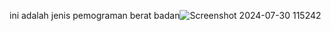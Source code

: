ini adalah jenis pemograman berat badan![Screenshot 2024-07-30 115242](https://github.com/user-attachments/assets/64928b65-fc89-49c6-a6ff-26f9647aba7c)
